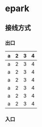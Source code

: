 # epark 


## 接线方式

### 出口

|a|2|3|4|
|---|---|---|---|
|a|2|3|4|
|a|2|3|4|
|a|2|3|4|
|a|2|3|4|
|a|2|3|4|
|a|2|3|4|



### 入口
